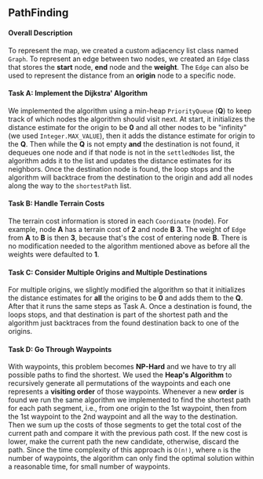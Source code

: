 ## PathFinding

#### Overall Description

To represent the map, we created a custom adjacency list class named `Graph`. To represent an edge between two nodes, we created an `Edge` class that stores the **start** node, **end** node and the **weight**. The `Edge` can also be used to represent the distance from an **origin** node to a specific node.

#### Task A: Implement the Dijkstra' Algorithm

We implemented the algorithm using a min-heap `PriorityQueue` (**Q**) to keep track of which nodes the algorithm should visit next. At start, it initializes the distance estimate for the origin to be **0** and all other nodes to be "infinity" (we used `Integer.MAX_VALUE`), then it adds the distance estimate for origin to the **Q**. Then while the **Q** is not empty **and** the destination is not found, it dequeues one node and if that node is not in the `settledNodes` list, the algorithm adds it to the list and updates the distance estimates for its neighbors. Once the destination node is found, the loop stops and the algorithm will backtrace from the destination to the origin and add all nodes along the way to the `shortestPath` list.

#### Task B: Handle Terrain Costs

The terrain cost information is stored in each `Coordinate` (node). For example, node **A** has a terrain cost of **2** and node **B**  **3**. The weight of `Edge` from **A** to **B** is then **3**, because that's the cost of entering node **B**. There is no modification needed to the algorithm mentioned above as before all the weights were defaulted to **1**.

#### Task C: Consider Multiple Origins and Multiple Destinations

For multiple origins, we slightly modified the algorithm so that it initializes the distance estimates for **all** the origins to be **0** and adds them to the **Q**. After that it runs the same steps as Task A. Once a destination is found, the loops stops, and that destination is part of the shortest path and the algorithm just backtraces from the found destination back to one of the origins.

#### Task D: Go Through Waypoints

With waypoints, this problem becomes **NP-Hard** and we have to try all possible paths to find the shortest. We used the **Heap's Algorithm** to recursively generate all permutations of the waypoints and each one represents a **visiting order** of those waypoints. Whenever a new **order** is found we run the same algorithm we implemented to find the shortest path for each path segment, i.e., from one origin to the 1st waypoint, then from the 1st waypoint to the 2nd waypoint and all the way to the destination. Then we sum up the costs of those segments to get the total cost of the current path and compare it with the previous path cost. If the new cost is lower, make the current path the new candidate, otherwise, discard the path. Since the time complexity of this approach is `O(n!)`, where `n` is the number of waypoints, the algorithm can only find the optimal solution within a reasonable time, for small number of waypoints.
